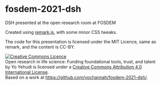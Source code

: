 # fosdem-2021-dsh
DSH presented at the open research room at FOSDEM

Created using [remark.js](https://github.com/gnab/remark), with some minor CSS tweaks.

The code for this presentation is licensed under the MIT Licence, same as remark, and the content is CC-BY. 

<a rel="license" href="http://creativecommons.org/licenses/by/4.0/"><img alt="Creative Commons Licence" style="border-width:0" src="https://i.creativecommons.org/l/by/4.0/88x31.png" /></a><br /><span xmlns:dct="http://purl.org/dc/terms/" href="http://purl.org/dc/dcmitype/InteractiveResource" property="dct:title" rel="dct:type">Open research in life science: Funding foundational tools, trust, and talent</span> by <span xmlns:cc="http://creativecommons.org/ns#" property="cc:attributionName">Yo Yehudi</span> is licensed under a <a rel="license" href="http://creativecommons.org/licenses/by/4.0/">Creative Commons Attribution 4.0 International License</a>.<br />Based on a work at <a xmlns:dct="http://purl.org/dc/terms/" href="https://github.com/yochannah/fosdem-2021-dsh/" rel="dct:source">https://github.com/yochannah/fosdem-2021-dsh/</a>.
